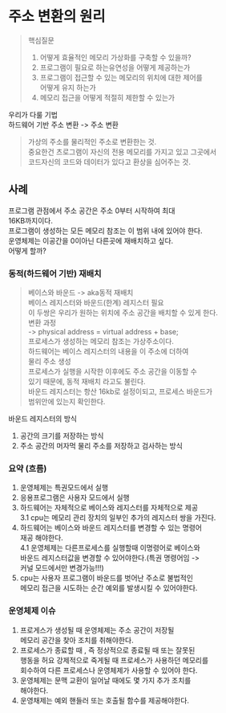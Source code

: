 # 주소 변환의 원리

> 핵심질문  
> 1. 어떻게 효율적인 메모리 가상화를 구축할 수 있을까? 
> 2. 프로그램이 필요로 하는유연성을 어떻게 제공하는가
> 3. 프로그램이 접근할 수 있는 메모리의 위치에 대한 제어를  
어떻게 유지 하는가
> 4. 메모리 접근을 어떻게 적절히 제한할 수 있는가

우리가 다룰 기법  
하드웨어 기반 주소 변환 -> 주소 변환  
> 가상의 주소를 물리적인 주소로 변환한는 것.  
중요한건 츠로그램이 자신의 전용 메모리를 가지고 있고 그곳에서  
코드자신의 코드와 데이터가 있다고 환상을 심어주는 것.

## 사례
프로그램 관점에서 주소 공간은 주소 0부터 시작하여 최대  
16KB까지이다.  
프로그램이 생성하는 모든 메모리 참조는 이 범위 내에 있어야 한다.  
운영체제는 이공간을 0이아닌 다른곳에 재배치하고 싶다.  
어떻게 할까?  

### 동적(하드웨어 기반) 재배치
>베이스와 바운드  ->  aka동적 재배치  
 베이스 레지스터와 바운드(한계) 레지스터 필요  
 이 두쌍은 우리가 원하는 위치에 주소 공간을 배치할 수 있게 한다.  
 변환 과정  
 -> physical address = virtual address + base;  
 프로세스가 생성하는 메모리 참조는 가상주소이다.  
 하드웨어는 베이스 레지스터의 내용을 이 주소에 더하여  
 물리 주소 생성  
 프로세스가 실행을 시작한 이후에도 주소 공간을 이동할 수  
 있기 때문에, 동적 재배치 라고도 불린다.  
 바운드 레지스터는 항산 16kb로 설정이되고, 프로세스 바운드가  
 범위안에 있는지 확인한다.  

 바운드 레지스터의 방식  
 1. 공간의 크기를 저장하는 방식  
 2. 주소 공간의 머자먹 물리 주소를 저장하고 검사하는 방식

 ### 요약 (흐름)
 1. 운영체제는 특권모드에서 실행  
 2. 응용프로그램은 사용자 모드에서 실행  
 3. 하드웨어는 자체적으로 베이스와 레지스터를 자체적으로 제공  
 3.1 cpu는 메모리 관리 장치의 일부인 추가의 레지스터 쌍을 가진다.  
 4. 하드웨어는 베이스와 바운드 레지스터를 변경할 수 있는 명령어  
 재공 해야한다.  
 4.1 운영체제는 다른프로세스를 실행할때 이명령어로 베이스와  
 바운드 레지스터값을 변경할 수 있어야한다.(특권 명령어임 ->  
 커널 모드에서만 변경가능!!!)  
 5. cpu는 사용자 프로그램이 바운드를 벗어난 주소로 불법적인  
 메모리 접근을 시도하는 순간 예외를 발생시킬 수 있어야한다.  

 ### 운영체제 이슈
 1. 프로게스가 생성될 때 운영체제는 주소 공간이 저장될  
 메모리 공간을 찾아 조치를 취해야한다.  
 2. 프로세스가 종료할 때 , 즉 정상적으로 종료될 때 또는 잘못된  
 행동을 허요 강제적으로 죽게될 때 프로세스가 사용하던 메모리를  
 회수하여 다른 프로세스나 운영체제가 사용할 수 있어야 한다.  
 3. 운영체제는 문맥 교환이 일어날 때에도 몇 가지 추가 조치를  
 해야한다.  
4. 운영채제는 예외 핸들러 또는 호출될 함수를 제공해야한다.  
